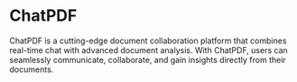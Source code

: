 # ChatPDF
ChatPDF is a cutting-edge document collaboration platform that combines real-time chat with advanced document analysis. With ChatPDF, users can seamlessly communicate, collaborate, and gain insights directly from their documents. 
